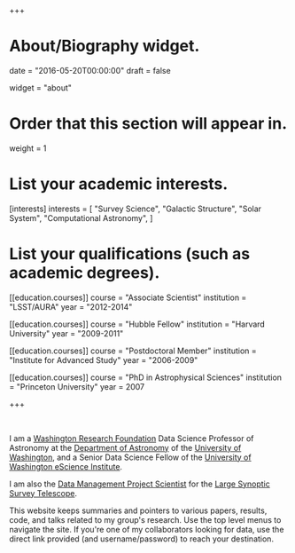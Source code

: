 +++
# About/Biography widget.

date = "2016-05-20T00:00:00"
draft = false

widget = "about"

# Order that this section will appear in.
weight = 1

# List your academic interests.
[interests]
  interests = [
    "Survey Science",
    "Galactic Structure",
    "Solar System",
    "Computational Astronomy",
  ]

# List your qualifications (such as academic degrees).
[[education.courses]]
  course = "Associate Scientist"
  institution = "LSST/AURA"
  year = "2012-2014"

[[education.courses]]
  course = "Hubble Fellow"
  institution = "Harvard University"
  year = "2009-2011"

[[education.courses]]
  course = "Postdoctoral Member"
  institution = "Institute for Advanced Study"
  year = "2006-2009"

[[education.courses]]
  course = "PhD in Astrophysical Sciences"
  institution = "Princeton University"
  year = 2007
 
+++

&nbsp;

I am a [Washington Research Foundation](http://www.wrfseattle.org) Data
Science Professor of Astronomy at the [Department of
Astronomy](http://www.astro.washington.edu) of the [University of
Washington](http://www.washington.edu), and a Senior Data Science Fellow of
the [University of Washington eScience
Institute](http://escience.washington.edu/). 

I am also the [Data Management Project Scientist](project/lsst) 
for the [Large Synoptic Survey Telescope](http://lsst.org).

This website keeps summaries and pointers to various papers, results, code,
and talks related to my group's research.  Use the top level menus to navigate the
site.  If you're one of my collaborators looking for data, use the direct
link provided (and username/password) to reach your destination.
